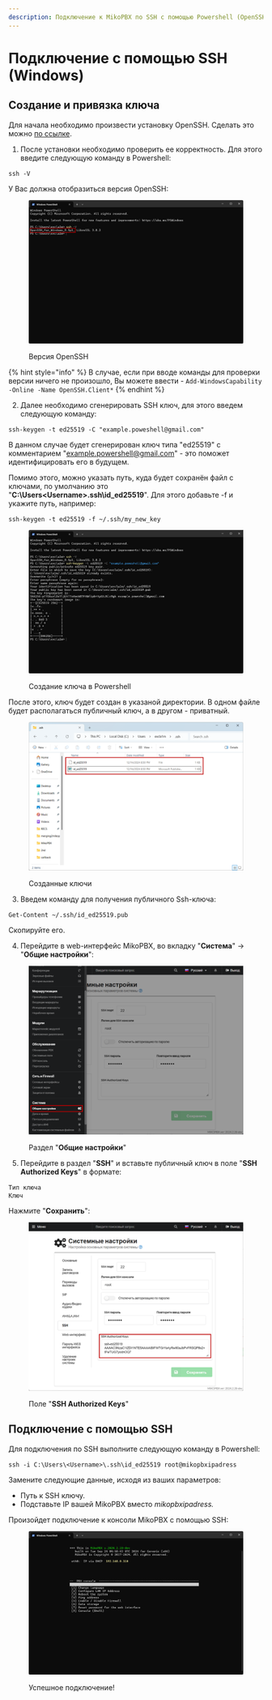 ```yaml
---
description: Подключение к MikoPBX по SSH с помощью Powershell (OpenSSH)
---
```


# Подключение с помощью SSH (Windows)

## Создание и привязка ключа

Для начала необходимо произвести установку OpenSSH. Сделать это можно [по ссылке](https://github.com/PowerShell/Win32-OpenSSH/releases).

1. После установки необходимо проверить ее корректность. Для этого введите следующую команду в Powershell:

```
ssh -V
```

У Вас должна отобразиться версия OpenSSH:

<figure><img src="../../../.gitbook/assets/OpenSSHVersion.png" alt=""><figcaption><p>Версия OpenSSH</p></figcaption></figure>

{% hint style="info" %}
В случае, если при вводе команды для проверки версии ничего не произошло, Вы можете ввести - `Add-WindowsCapability -Online -Name OpenSSH.Client*`
{% endhint %}

2. Далее необходимо сгенерировать SSH ключ, для этого введем следующую команду:

```
ssh-keygen -t ed25519 -C "example.poweshell@gmail.com"
```

В данном случае будет сгенерирован ключ типа "ed25519" с комментарием "example.powershell@gmail.com" - это поможет идентифицировать его в будущем.

Помимо этого, можно указать путь, куда будет сохранён файл с ключами, по умолчанию это \
"**C:\Users\<Username>.ssh\id\_ed25519**".  Для этого добавьте -f и укажите путь, например:

```
ssh-keygen -t ed25519 -f ~/.ssh/my_new_key
```

<figure><img src="../../../.gitbook/assets/createdKeyTerminal.png" alt=""><figcaption><p>Создание ключа в Powershell</p></figcaption></figure>

После этого, ключ будет создан в указаной директории. В одном файле будет располагаться публичный ключ, а в другом - приватный.

<figure><img src="../../../.gitbook/assets/leysInTheFolder.png" alt=""><figcaption><p>Созданные ключи</p></figcaption></figure>

3. Введем команду для получения публичного Ssh-ключа:

```
Get-Content ~/.ssh/id_ed25519.pub
```

Скопируйте его.

4. Перейдите в web-интерфейс MikoPBX, во вкладку "**Система**" -> "**Общие настройки**":

<figure><img src="../../../.gitbook/assets/generalSettingsSection (1).png" alt=""><figcaption><p>Раздел "<strong>Общие настройки</strong>"</p></figcaption></figure>

5. Перейдите в раздел "**SSH**" и вставьте публичный ключ в поле "**SSH Authorized Keys**" в формате:

```
Тип ключа
Ключ
```

Нажмите "**Сохранить**":

<figure><img src="../../../.gitbook/assets/sshAuthorizedKeysField (1).png" alt=""><figcaption><p>Поле "<strong>SSH Authorized Keys</strong>"</p></figcaption></figure>

## Подключение с помощью SSH

Для подключения по SSH  выполните следующую команду в Powershell:

```
ssh -i C:\Users\<Username>\.ssh\id_ed25519 root@mikopbxipadress
```

Замените следующие данные, исходя из ваших параметров:

* Путь к SSH ключу.
* Подставьте IP вашей MikoPBX вместо _mikopbxipadress._

Произойдет подключение к консоли MikoPBX с помощью SSH:

<figure><img src="../../../.gitbook/assets/mikopbxconsoleSSH (1).png" alt=""><figcaption><p>Успешное подключение!</p></figcaption></figure>
